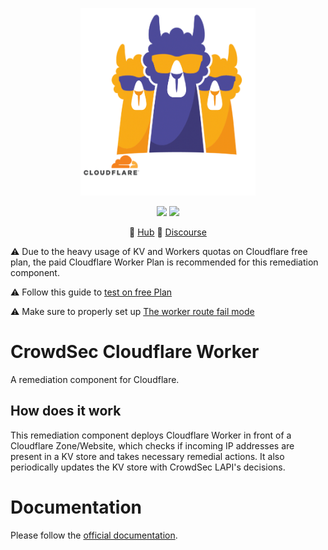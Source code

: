 <p align="center">
<img src="https://github.com/crowdsecurity/cs-cloudflare-worker-bouncer/raw/main/docs/assets/crowdsec_cloudfare.png" alt="CrowdSec" title="CrowdSec" width="280" height="300" />
</p>
<p align="center">
<img src="https://img.shields.io/badge/build-pass-green">
<img src="https://img.shields.io/badge/tests-pass-green">
</p>
<p align="center">
&#x1F4A0; <a href="https://hub.crowdsec.net">Hub</a>
&#128172; <a href="https://discourse.crowdsec.net">Discourse </a>
</p>

⚠️ Due to the heavy usage of KV and Workers quotas on Cloudflare free plan, the paid Cloudflare Worker Plan is recommended for this remediation component.

⚠️ Follow this guide to [test on free Plan](https://doc.crowdsec.net/u/bouncers/cloudflare-workers/#appendix-test-with-cloudflare-free-plan)

⚠️ Make sure to properly set up [The worker route fail mode](https://doc.crowdsec.net/u/bouncers/cloudflare-workers#setting-up-the-worker-route-fail-mode)

# CrowdSec Cloudflare Worker 

A remediation component for Cloudflare.

## How does it work

This remediation component deploys Cloudflare Worker in front of a Cloudflare Zone/Website, which checks if incoming IP addresses are present in a KV store and takes necessary remedial actions. It also periodically updates the KV store with CrowdSec LAPI's decisions.

# Documentation

Please follow the [official documentation](https://docs.crowdsec.net/docs/next/bouncers/cloudflare-workers).
